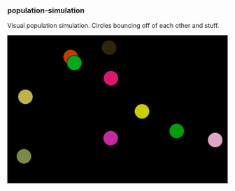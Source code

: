 ### population-simulation

Visual population simulation. Circles bouncing off of each other and stuff.

![demonstration](demonstration.gif)
